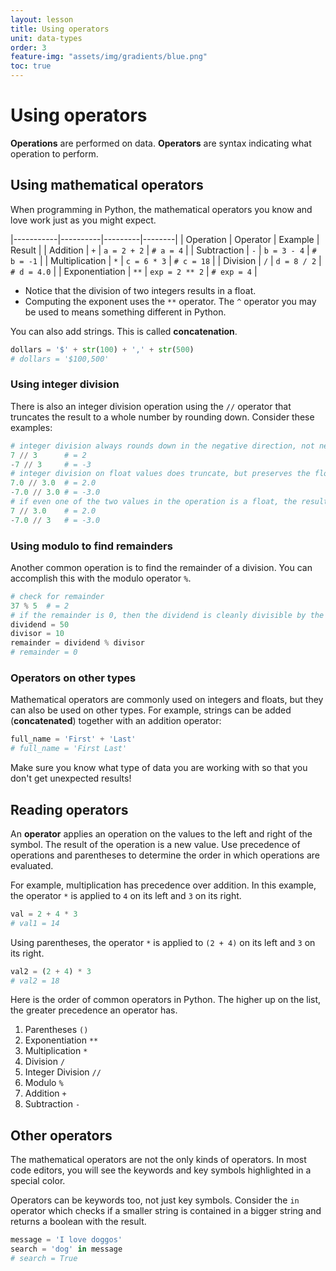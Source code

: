 ```yaml
---
layout: lesson
title: Using operators
unit: data-types
order: 3
feature-img: "assets/img/gradients/blue.png"
toc: true
---
```


# Using operators

**Operations** are performed on data. **Operators** are syntax indicating what operation to perform.

## Using mathematical operators

When programming in Python, the mathematical operators you know and love work just as you might expect.

|-----------|----------|---------|--------|
| Operation | Operator | Example | Result |
| Addition       | `+` | `a = 2 + 2` | `# a = 4` |
| Subtraction    | `-` | `b = 3 - 4` | `# b = -1` |
| Multiplication | `*` | `c = 6 * 3` | `# c = 18` |
| Division       | `/` | `d = 8 / 2` | `# d = 4.0` |
| Exponentiation | `**` | `exp = 2 ** 2` | `# exp = 4` |

- Notice that the division of two integers results in a float.
- Computing the exponent uses the `**` operator. The `^` operator you may be used to means something different in Python.

You can also add strings. This is called **concatenation**.

```python
dollars = '$' + str(100) + ',' + str(500)
# dollars = '$100,500'
```

### Using integer division

There is also an integer division operation using the `//` operator that truncates the result to a whole number by rounding down. Consider these examples:

```python
# integer division always rounds down in the negative direction, not necessarily towards zero
7 // 3      # = 2
-7 // 3     # = -3
# integer division on float values does truncate, but preserves the float type
7.0 // 3.0  # = 2.0
-7.0 // 3.0 # = -3.0
# if even one of the two values in the operation is a float, the result will be a truncated float
7 // 3.0    # = 2.0
-7.0 // 3   # = -3.0
```

### Using modulo to find remainders

Another common operation is to find the remainder of a division. You can accomplish this with the modulo operator `%`.

```python
# check for remainder
37 % 5  # = 2
# if the remainder is 0, then the dividend is cleanly divisible by the divisor
dividend = 50
divisor = 10
remainder = dividend % divisor
# remainder = 0
```

### Operators on other types

Mathematical operators are commonly used on integers and floats, but they can also be used on other types. For example, strings can be added (**concatenated**) together with an addition operator:

```python
full_name = 'First' + 'Last'
# full_name = 'First Last'
```

Make sure you know what type of data you are working with so that you don't get unexpected results!

## Reading operators

An **operator** applies an operation on the values to the left and right of the symbol. The result of the operation is a new value. Use precedence of operations and parentheses to determine the order in which operations are evaluated.

For example, multiplication has precedence over addition. In this example, the operator `*` is applied to `4` on its left and `3` on its right.

```python
val = 2 + 4 * 3
# val1 = 14
```
Using parentheses, the operator `*` is applied to `(2 + 4)` on its left and `3` on its right.

```python
val2 = (2 + 4) * 3
# val2 = 18
```

Here is the order of common operators in Python. The higher up on the list, the greater precedence an operator has.

1. Parentheses `()`
2. Exponentiation `**`
3. Multiplication `*`
4. Division `/`
5. Integer Division `//`
6. Modulo `%`
7. Addition `+`
8. Subtraction `-`

## Other operators

The mathematical operators are not the only kinds of operators. In most code editors, you will see the keywords and key symbols highlighted in a special color.

Operators can be keywords too, not just key symbols. Consider the `in` operator which checks if a smaller string is contained in a bigger string and returns a boolean with the result.

```python
message = 'I love doggos'
search = 'dog' in message
# search = True
```
